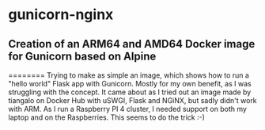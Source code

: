 # gunicorn-nginx
## Creation of an ARM64 and AMD64 Docker image for Gunicorn based on Alpine

========
Trying to make as simple an image, which shows how to run a "hello world" Flask app with Gunicorn. Mostly for my own benefit, as I was struggling with the concept. 
It came about as I tried out an image made by tiangalo on Docker Hub with uSWGI, Flask and NGiNX, but sadly didn't work with ARM. 
As I run a Raspberry PI 4 cluster, I needed support on both my laptop and on the Raspberries. This seems to do the trick :-)
